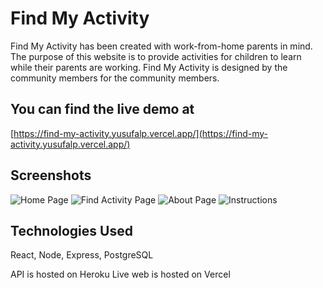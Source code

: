 # Find My Activity

Find My Activity has been created with work-from-home parents in mind. The purpose of this website is to provide activities for children to learn while their parents are working. Find My Activity is designed by the community members for the community members.

## You can find the live demo at

[https://find-my-activity.yusufalp.vercel.app/](https://find-my-activity.yusufalp.vercel.app/)

## Screenshots

![Home Page](https://i.ibb.co/y8xnzXY/1-Home.png)
![Find Activity Page](https://i.ibb.co/pnwHHpN/2-Find-Activity.png)
![About Page](https://i.ibb.co/wCPBcsC/3-About.png)
![Instructions](https://i.ibb.co/Jz6wVXm/4-How-is-this-website-used.png)

## Technologies Used
React, Node, Express, PostgreSQL

API is hosted on Heroku
Live web is hosted on Vercel